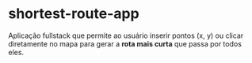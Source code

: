 # shortest-route-app
Aplicação fullstack que permite ao usuário inserir pontos (x, y) ou clicar diretamente no mapa para gerar a **rota mais curta** que passa por todos eles. 
